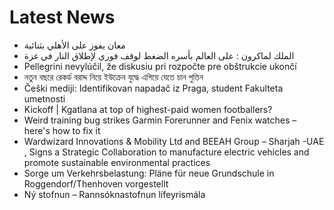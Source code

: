 # Latest News
-  معان يفوز على الأهلي بثنائية
-  الملك لماكرون : على العالم بأسره الضغط لوقف فوري لإطلاق النار في غزة
-  Pellegrini nevylúčil, že diskusiu pri rozpočte pre obštrukcie ukončí
-  নতুন বছরে রেকর্ড বরাদ্দ নিয়ে ইউক্রেন যুদ্ধে এগিয়ে যেতে চান পুতিন
-  Češki mediji: Identifikovan napadač iz Praga, student Fakulteta umetnosti
-  Kickoff | Kgatlana at top of highest-paid women footballers?
-  Weird training bug strikes Garmin Forerunner and Fenix watches – here's how to fix it
-  Wardwizard Innovations & Mobility Ltd and BEEAH Group – Sharjah -UAE , Signs a Strategic Collaboration to manufacture electric vehicles and promote sustainable environmental practices
-  Sorge um Verkehrsbelastung: Pläne für neue Grundschule in Roggendorf/Thenhoven vorgestellt
-  Ný stofnun – Rannsóknastofnun lífeyrismála
